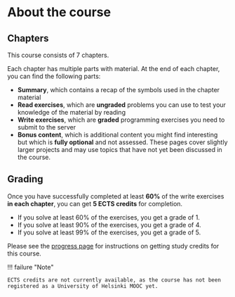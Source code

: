 # About the course

## Chapters

This course consists of 7 chapters.

Each chapter has multiple parts with material.
At the end of each chapter, you can find the following parts:

- **Summary**, which contains a recap of the symbols used in the chapter material
- **Read exercises**, which are **ungraded** problems you can use to test your knowledge of the material by reading
- **Write exercises**, which are **graded** programming exercises you need to submit to the server
- **Bonus content**, which is additional content you might find interesting but which is **fully optional** and not assessed.
These pages cover slightly larger projects and may use topics that have not yet been discussed in the course.

## Grading

Once you have successfully completed at least **60%** of the write exercises **in each chapter**, you can get **5 ECTS credits** for completion.

- If you solve at least 60% of the exercises, you get a grade of 1.
- If you solve at least 90% of the exercises, you get a grade of 4.
- If you solve at least 99% of the exercises, you get a grade of 5.

Please see the [progress page](../../progress.md) for instructions on getting study credits for this course.

!!! failure "Note"
    
    ECTS credits are not currently available, as the course has not been registered as a University of Helsinki MOOC yet.
